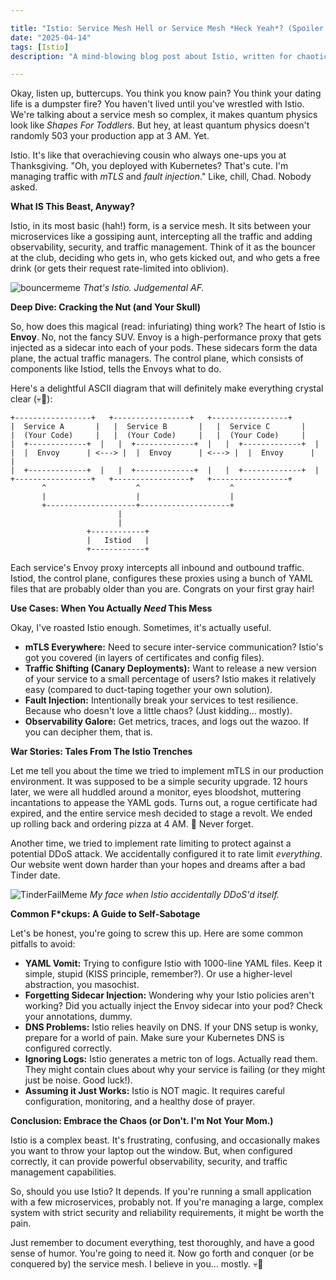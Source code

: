 ```yaml
---

title: "Istio: Service Mesh Hell or Service Mesh *Heck Yeah*? (Spoiler: It's Complicated)"
date: "2025-04-14"
tags: [Istio]
description: "A mind-blowing blog post about Istio, written for chaotic Gen Z engineers. Prepare for existential dread and service mesh enlightenment."

---
```


Okay, listen up, buttercups. You think you know pain? You think your dating life is a dumpster fire? You haven't lived until you've wrestled with Istio. We're talking about a service mesh so complex, it makes quantum physics look like *Shapes For Toddlers*. But hey, at least quantum physics doesn't randomly 503 your production app at 3 AM. Yet.

Istio. It's like that overachieving cousin who always one-ups you at Thanksgiving. "Oh, you deployed with Kubernetes? That's cute. I'm managing traffic with *mTLS* and *fault injection*." Like, chill, Chad. Nobody asked.

**What IS This Beast, Anyway?**

Istio, in its most basic (hah!) form, is a service mesh. It sits between your microservices like a gossiping aunt, intercepting all the traffic and adding observability, security, and traffic management. Think of it as the bouncer at the club, deciding who gets in, who gets kicked out, and who gets a free drink (or gets their request rate-limited into oblivion).

![bouncermeme](https://i.kym-cdn.com/photos/images/newsfeed/001/847/003/a03.jpg)
*That's Istio. Judgemental AF.*

**Deep Dive: Cracking the Nut (and Your Skull)**

So, how does this magical (read: infuriating) thing work? The heart of Istio is **Envoy**. No, not the fancy SUV. Envoy is a high-performance proxy that gets injected as a sidecar into each of your pods. These sidecars form the data plane, the actual traffic managers. The control plane, which consists of components like Istiod, tells the Envoys what to do.

Here's a delightful ASCII diagram that will definitely make everything crystal clear (💀🙏):

```
+-----------------+   +-----------------+   +-----------------+
|  Service A       |   |  Service B       |   |  Service C       |
|  (Your Code)     |   |  (Your Code)     |   |  (Your Code)     |
|  +-------------+  |   |  +-------------+  |   |  +-------------+  |
|  |  Envoy      | <---> |  |  Envoy      | <---> |  |  Envoy      |  |
|  +-------------+  |   |  +-------------+  |   |  +-------------+  |
+-----------------+   +-----------------+   +-----------------+
       ^                    ^                    ^
       |                    |                    |
       +--------------------+--------------------+
                        |
                        |
                 +------------+
                 |   Istiod   |
                 +------------+

```

Each service's Envoy proxy intercepts all inbound and outbound traffic. Istiod, the control plane, configures these proxies using a bunch of YAML files that are probably older than you are. Congrats on your first gray hair!

**Use Cases: When You Actually *Need* This Mess**

Okay, I've roasted Istio enough. Sometimes, it's actually useful.

*   **mTLS Everywhere:** Need to secure inter-service communication? Istio's got you covered (in layers of certificates and config files).
*   **Traffic Shifting (Canary Deployments):** Want to release a new version of your service to a small percentage of users? Istio makes it relatively easy (compared to duct-taping together your own solution).
*   **Fault Injection:** Intentionally break your services to test resilience. Because who doesn't love a little chaos? (Just kidding... mostly).
*   **Observability Galore:** Get metrics, traces, and logs out the wazoo. If you can decipher them, that is.

**War Stories: Tales From The Istio Trenches**

Let me tell you about the time we tried to implement mTLS in our production environment. It was supposed to be a simple security upgrade. 12 hours later, we were all huddled around a monitor, eyes bloodshot, muttering incantations to appease the YAML gods. Turns out, a rogue certificate had expired, and the entire service mesh decided to stage a revolt. We ended up rolling back and ordering pizza at 4 AM. 🍕 Never forget.

Another time, we tried to implement rate limiting to protect against a potential DDoS attack. We accidentally configured it to rate limit *everything*. Our website went down harder than your hopes and dreams after a bad Tinder date.

![TinderFailMeme](https://imgflip.com/s/meme/Tinder-Fail.jpg)
*My face when Istio accidentally DDoS'd itself.*

**Common F*ckups: A Guide to Self-Sabotage**

Let's be honest, you're going to screw this up. Here are some common pitfalls to avoid:

*   **YAML Vomit:** Trying to configure Istio with 1000-line YAML files. Keep it simple, stupid (KISS principle, remember?). Or use a higher-level abstraction, you masochist.
*   **Forgetting Sidecar Injection:** Wondering why your Istio policies aren't working? Did you actually inject the Envoy sidecar into your pod? Check your annotations, dummy.
*   **DNS Problems:** Istio relies heavily on DNS. If your DNS setup is wonky, prepare for a world of pain. Make sure your Kubernetes DNS is configured correctly.
*   **Ignoring Logs:** Istio generates a metric ton of logs. Actually read them. They might contain clues about why your service is failing (or they might just be noise. Good luck!).
*   **Assuming it Just Works:** Istio is NOT magic. It requires careful configuration, monitoring, and a healthy dose of prayer.

**Conclusion: Embrace the Chaos (or Don't. I'm Not Your Mom.)**

Istio is a complex beast. It's frustrating, confusing, and occasionally makes you want to throw your laptop out the window. But, when configured correctly, it can provide powerful observability, security, and traffic management capabilities.

So, should you use Istio? It depends. If you're running a small application with a few microservices, probably not. If you're managing a large, complex system with strict security and reliability requirements, it might be worth the pain.

Just remember to document everything, test thoroughly, and have a good sense of humor. You're going to need it. Now go forth and conquer (or be conquered by) the service mesh. I believe in you… mostly. 💀🙏
